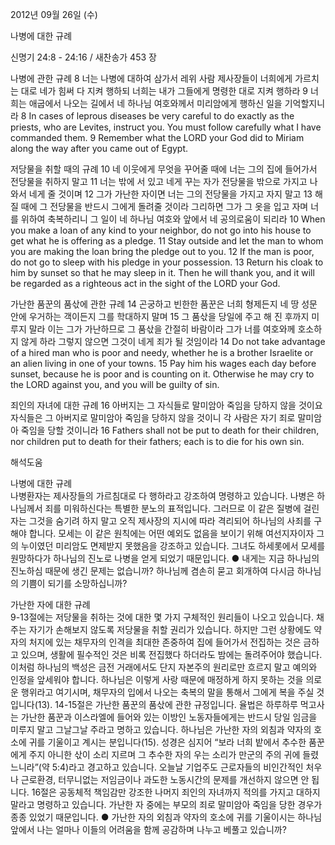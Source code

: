 2012년 09월 26일 (수)

나병에 대한 규례



신명기 24:8 - 24:16 / 새찬송가 453 장


나병에 관한 규례
8 너는 나병에 대하여 삼가서 레위 사람 제사장들이 너희에게 가르치는 대로 네가 힘써 다 지켜 행하되 너희는 내가 그들에게 명령한 대로 지켜 행하라 9 너희는 애굽에서 나오는 길에서 네 하나님 여호와께서 미리암에게 행하신 일을 기억할지니라
8 In cases of leprous diseases be very careful to do exactly as the priests, who are Levites, instruct you. You must follow carefully what I have commanded them. 9 Remember what the LORD your God did to Miriam along the way after you came out of Egypt.

저당물을 취할 때의 규례
10 네 이웃에게 무엇을 꾸어줄 때에 너는 그의 집에 들어가서 전당물을 취하지 말고 11 너는 밖에 서 있고 네게 꾸는 자가 전당물을 밖으로 가지고 나와서 네게 줄 것이며 12 그가 가난한 자이면 너는 그의 전당물을 가지고 자지 말고 13 해 질 때에 그 전당물을 반드시 그에게 돌려줄 것이라 그리하면 그가 그 옷을 입고 자며 너를 위하여 축복하리니 그 일이 네 하나님 여호와 앞에서 네 공의로움이 되리라
10 When you make a loan of any kind to your neighbor, do not go into his house to get what he is offering as a pledge. 11 Stay outside and let the man to whom you are making the loan bring the pledge out to you. 12 If the man is poor, do not go to sleep with his pledge in your possession. 13 Return his cloak to him by sunset so that he may sleep in it. Then he will thank you, and it will be regarded as a righteous act in the sight of the LORD your God.

가난한 품꾼의 품삯에 관한 규례
14 곤궁하고 빈한한 품꾼은 너희 형제든지 네 땅 성문 안에 우거하는 객이든지 그를 학대하지 말며 15 그 품삯을 당일에 주고 해 진 후까지 미루지 말라 이는 그가 가난하므로 그 품삯을 간절히 바람이라 그가 너를 여호와께 호소하지 않게 하라 그렇지 않으면 그것이 네게 죄가 될 것임이라
14 Do not take advantage of a hired man who is poor and needy, whether he is a brother Israelite or an alien living in one of your towns. 15 Pay him his wages each day before sunset, because he is poor and is counting on it. Otherwise he may cry to the LORD against you, and you will be guilty of sin.

죄인의 자녀에 대한 규례
16 아버지는 그 자식들로 말미암아 죽임을 당하지 않을 것이요 자식들은 그 아버지로 말미암아 죽임을 당하지 않을 것이니 각 사람은 자기 죄로 말미암아 죽임을 당할 것이니라
16 Fathers shall not be put to death for their children, nor children put to death for their fathers; each is to die for his own sin.

해석도움





나병에 대한 규례  
나병환자는 제사장들의 가르침대로 다 행하라고 강조하여 명령하고 있습니다. 나병은 하나님께서 죄를 미워하신다는 특별한 분노의 표적입니다. 그러므로 이 같은 질병에 걸린 자는 그것을 숨기려 하지 말고 오직 제사장의 지시에 따라 격리되어 하나님의 사죄를 구해야 합니다. 모세는 이 같은 원칙에는 어떤 예외도 없음을 보이기 위해 여선지자이자 그의 누이였던 미리암도 면제받지 못했음을 강조하고 있습니다. 그녀도 하세롯에서 모세를 원망하다가 하나님의 진노로 나병을 얻게 되었기 때문입니다.
● 내게는 지금 하나님의 진노하심 때문에 생긴 문제는 없습니까? 하나님께 겸손히 묻고 회개하여 다시금 하나님의 기쁨이 되기를 소망하십니까?

가난한 자에 대한 규례  
9-13절에는 저당물을 취하는 것에 대한 몇 가지 구체적인 원리들이 나오고 있습니다. 채주는 자기가 손해보지 않도록 저당물을 취할 권리가 있습니다. 하지만 그런 상황에도 약자의 처지에 있는 채무자의 인격을 최대한 존중하여 집에 들어가서 전집하는 것은 금하고 있으며, 생활에 필수적인 것은 비록 전집했다 하더라도 밤에는 돌려주어야 했습니다. 이처럼 하나님의 백성은 금전 거래에서도 단지 자본주의 원리로만 흐르지 말고 예의와 인정을 앞세워야 합니다. 하나님은 이렇게 사랑 때문에 매정하게 하지 못하는 것을 의로운 행위라고 여기시며, 채무자의 입에서 나오는 축복의 말을 통해서 그에게 복을 주실 것입니다(13). 14-15절은 가난한 품꾼의 품삯에 관한 규정입니다. 율법은 하루하루 먹고사는 가난한 품꾼과 이스라엘에 들어와 있는 이방인 노동자들에게는 반드시 당일 임금을 미루지 말고 그날그날 주라고 명하고 있습니다. 하나님은 가난한 자의 외침과 약자의 호소에 귀를 기울이고 계시는 분입니다(15). 성경은 심지어 “보라 너희 밭에서 추수한 품꾼에게 주지 아니한 삯이 소리 지르며 그 추수한 자의 우는 소리가 만군의 주의 귀에 들렸느니라”(약 5:4)라고 경고하고 있습니다. 오늘날 기업주도 근로자들의 비인간적인 처우나 근로환경, 터무니없는 저임금이나 과도한 노동시간의 문제를 개선하지 않으면 안 됩니다. 16절은 공동체적 책임감만 강조한 나머지 죄인의 자녀까지 적의를 가지고 대하지 말라고 명령하고 있습니다. 가난한 자 중에는 부모의 죄로 말미암아 죽임을 당한 경우가 종종 있었기 때문입니다.
● 가난한 자의 외침과 약자의 호소에 귀를 기울이시는 하나님 앞에서 나는 얼마나 이들의 어려움을 함께 공감하며 나누고 베풀고 있습니까?